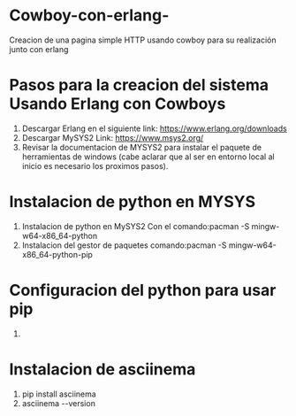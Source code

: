 # Cowboy-con-erlang-
Creacion de una pagina simple HTTP usando cowboy para su realización junto con erlang
# Pasos para la creacion del sistema Usando Erlang con Cowboys
1. Descargar Erlang en el siguiente link: https://www.erlang.org/downloads
2. Descargar MySYS2 Link: https://www.msys2.org/
3. Revisar la documentacion de MYSYS2 para instalar el paquete de herramientas de windows (cabe aclarar que al ser en entorno local al inicio es necesario los proximos pasos).
# Instalacion de python en MYSYS
1. Instalacion de python en MySYS2 Con el comando:pacman -S mingw-w64-x86_64-python
2. Instalacion del gestor de paquetes comando:pacman -S mingw-w64-x86_64-python-pip
# Configuracion del python para usar pip
1.
# Instalacion de asciinema
1. pip install asciinema
2. asciinema --version

 
